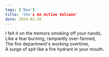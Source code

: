```yaml
---
tags: ['New']
title: 'She's An Active Volcano'
date: 2024-02-26
---
```


I felt it on the tremors smoking off your hands,  
Like a fear burning, rampantly over-fanned,  
The fire department's working overtime,  
A surge of spit like a fire hydrant in your mouth.
